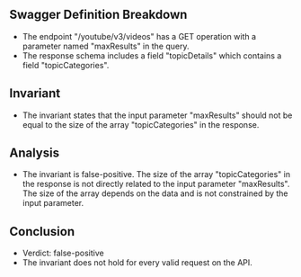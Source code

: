 ## Swagger Definition Breakdown
- The endpoint "/youtube/v3/videos" has a GET operation with a parameter named "maxResults" in the query.
- The response schema includes a field "topicDetails" which contains a field "topicCategories".

## Invariant
- The invariant states that the input parameter "maxResults" should not be equal to the size of the array "topicCategories" in the response.

## Analysis
- The invariant is false-positive. The size of the array "topicCategories" in the response is not directly related to the input parameter "maxResults". The size of the array depends on the data and is not constrained by the input parameter.

## Conclusion
- Verdict: false-positive
- The invariant does not hold for every valid request on the API.
